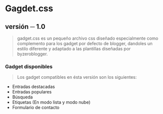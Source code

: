 # Gagdet.css


## versión ─ 1.0

> gadget.css es un pequeño archivo css diseñado especialmente como complemento para los gadget por defecto de blogger, dandoles un estilo
diferente y adaptado a las plantillas diseñadas por byzeroblogger.

### Gadget disponibles

> Los gadget compatibles en ésta versión son los siguientes:

- Entradas destacadas
- Entradas populares
- Búsqueda
- Etiquetas (En modo lista y modo nube)
- Formulario de contacto